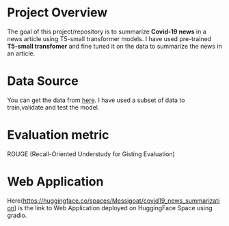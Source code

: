 # Project Overview

The goal of this project/repository is to summarize **Covid-19 news** in a news article using T5-small transformer models. I have used pre-trained **T5-small transfomer** and fine tuned it on the data to summarize the news in an article.

# Data Source

You can get the data from [here](https://76.223.36.25/open-access/free-dataset-newsmessage-boardsblogs-about-coronavirus-4-month-data-52m-posts). I have used a subset of data to train,validate and test the model.

# Evaluation metric

ROUGE (Recall-Oriented Understudy for Gisting Evaluation)

# Web Application

Here(https://huggingface.co/spaces/Messigoat/covid19_news_summarization) is the link to Web Application deployed on HuggingFace Space using gradio.
